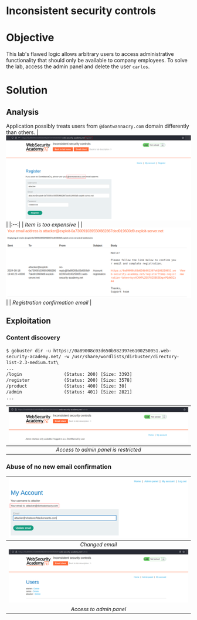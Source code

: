 # Inconsistent security controls
# Objective
This lab's flawed logic allows arbitrary users to access administrative functionality that should only be available to company employees. To solve the lab, access the admin panel and delete the user `carlos`.

# Solution
## Analysis
Application possibly treats users from `@dontwannacry.com` domain differently than others.
|![](Images/image-9.png)|
|:--:| 
| *Item is too expensive* |
|![](Images/image-10.png)|
| *Registration confirmation email* |

## Exploitation
### Content discovery
```
$ gobuster dir -u https://0a89008c03d650b982397e6100250051.web-security-academy.net/ -w /usr/share/wordlists/dirbuster/directory-list-2.3-medium.txt\
...
/login                (Status: 200) [Size: 3393]
/register             (Status: 200) [Size: 3578]
/product              (Status: 400) [Size: 30]
/admin                (Status: 401) [Size: 2821]
...

```
|![](Images/image-11.png)|
|:--:| 
| *Access to admin panel is restricted* |

### Abuse of no new email confirmation
|![](Images/image-12.png)|
|:--:| 
| *Changed email* |
|![](Images/image-13.png)|
| *Access to admin panel* |